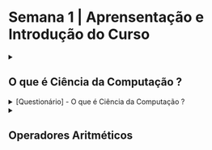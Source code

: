 # Semana 1 | Aprensentação e Introdução do Curso

<details>
  <summary> 
    
 ## O que é Ciência da Computação ?  
  </summary>
 
A Ciência da Computação é uma nova ciência surgida em meados do século 20. Ela engloba aspectos de **várias áreas do conhecimento humano**. <br/>
A **matemática**, podemos dizer que é **a base**, o fundamento inicial da ciência da computação.
Vários matemáticos começaram a trabalhar diferentes aspectos computacionais que levaram então, meados do século 20, o que a gente chamou de **ciência da computação.**

A ciência da computação também tem muitos **aspectos de engenharia**, porque, o que cientistas da computação fazem é construir **sistemas computacionais complexos** envolvendo **hardware e principalmente software**. 

[...]
</details>

<details>
  <summary>[Questionário] - O que é Ciência da Computação ? </summary>
  
  ### Perguntas
  1. Sobre o profissional de Ciência da Computação pode-se afirmar que:
  
    a) não possui nenhuma similaridade com artistas, em termos de criatividade.  
    b) utiliza muito o raciocínio lógico matemático, portanto pouco precisa de habilidades de relacionamento.
    c) precisa desenvolver e estimular sua capacidade de resolver problemas reais.
    d) é uma carreira em que basta a graduação, pois dificilmente algo muda.
  
   <details>
      <summary>Resposta: </summary>
       c) precisa desenvolver e estimular sua capacidade de resolver problemas reais.
    </details>
  
  ---
  
  2. ____________ são instruções para o computador. (escolha todas as opções corretas)
  
    a) Teclado.  
    b) Programas.
    c) Hardware.
    d) Software.
  
   <details>
      <summary>Resposta: </summary>
       Programas e Software
    </details>
  
   ---
  
   3. Um profissional de Ciência da Computação deve se preparar para desenvolver várias habilidades, exceto:
  
    a) gerenciar software de grande porte composto por muitos programas.  
    b) gerenciar projetos de hardware de novos computadores.   
    c) gerenciar equipes de desenvolvimento de software.
    d) comunicar-se com clientes e usuários para entender problemas, dificuldades e necessidades.
  
   <details>
      <summary>Resposta: </summary>
       gerenciar projetos de hardware de novos computadore
    </details>
  
  ---
  
   4. O hardware dos computadores pode executar diretamente programas em: 
  
    a) linguagem natural.  
    b) linguagem de máquina.
    c) linguagem de montagem.
    d) linguagem de alto nível.
  
   <details>
      <summary>Resposta: </summary>
       Linguagem de máquina
    </details>
  
  ---
  
   5. _________ é responsável por traduzir programas escritos em linguagem de alto nível para linguagem de máquina.
  
    a) O sistema operacional.  
    b) A CPU.
    c) O montador.
    d) O compilador.
  
   <details>
      <summary>Resposta: </summary>
       O compilador.
    </details>
  
  ---
  
   6. As metodologias modernas de desenvolvimento de software dizem que devemos testar os programas que escrevemos  a todo o momento. 
      Por outro lado, nos métodos mais convencionais utilizados tradicionalmente, as etapas usadas para construção de um programa, em ordem, são:
  
    a) desenvolver, analisar, testar.  
    b) desenvolver, testar, analisar.
    c) analisar, desenvolver, testar.
    d) analisar, testar, desenvolver.
  
   <details>
      <summary>Resposta: </summary>
       Analisar, desenvolver, testar
    </details>
  
  ---
  
   7. Um programa que seja compilado seguirá o seguinte percurso:
  
    a) compilador, executor, código-fonte, código-objeto, saída. 
    b) código-fonte, compilador, código-objeto, executor, saída.
    c) código-fonte, código-objeto, compilador, executor, saída.
    d) código-objeto, código-fonte, compilador, executor, saída.
  
   <details>
      <summary>Resposta: </summary>
        Código-fonte, compilador, código-objeto, executor, saída.
    </details>
  
  ---
  
   8. Como aprender a desenvolver software?
  
    a) escrever códigos em linguagem de alto nível.  
    b) executar pequenos programas.
    c) aprender novos conceitos de forma incremental.
    d) aumentar a sofisticação e tamanho dos programas progressivamente.
    e) Todas as demais estão corretas.
  
   <details>
      <summary style="color: red">Resposta: </summary>
       Todas as demais estão corretas.
    </details>
  
</details>


<details>
  <summary> 
    
 ## Operadores Aritméticos  
  </summary>
  
</details>
